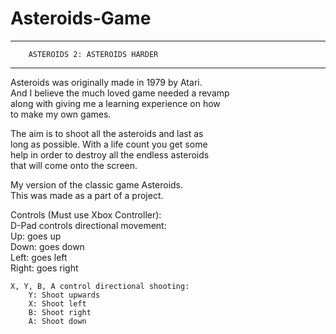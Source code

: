 # Asteroids-Game

---------------------------------------------------------------
		ASTEROIDS 2: ASTEROIDS HARDER		                          
---------------------------------------------------------------
Asteroids was originally made in 1979 by Atari.	            
And I believe the much loved game needed a revamp           
along with giving me a learning experience on how           
to make my own games.	

The aim is to shoot all the asteroids and last as           
long as possible. With a life count you get some            
help in order to destroy all the endless asteroids          
that will come onto the screen.  

 My version of the classic game Asteroids.                   
 This was made as a part of a project.  

 Controls (Must use Xbox Controller):			                 
	D-Pad controls directional movement:                        
		Up: goes up				                                        
		Down: goes down				                                    
		Left: goes left				                                    
		Right: goes right	

	X, Y, B, A control directional shooting:            	      
		Y: Shoot upwards			                                    
		X: Shoot left				                                      
		B: Shoot right				                                    
		A: Shoot down				                                      
